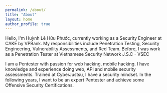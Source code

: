 ```yaml
---
permalink: /about/
title: "About"
layout: home
author_profile: true
---
```


Hello, I'm Huỳnh Lê Hữu Phước, currently working as a Security Engineer at CAKE by VPBank. My responsibilities include Penetration Testing, Security Engineering, Vulnerability Assessments, and Red Team.
Before, I was work as a Penetration Tester at Vietnamese Security Network J.S.C - VSEC

I am a Pentester with passion for web hacking, mobile hacking. I have knowledge and experience doing web, API and mobile security assessments. Trained at CyberJustsu, I have a security mindset.
In the following years, I want to be an expert Pentester and achieve some Offensive Security Certifications.